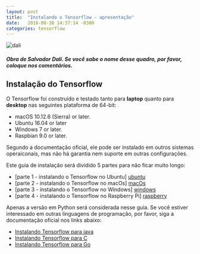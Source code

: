 ```yaml
---
layout: post
title:  "Instalando o Tensorflow - apresentação"
date:   2018-08-30 14:37:14 -0300
categories: tensorflow
---
```

![dali]({{"/assests/img/posts/salvadordali.jpg"}})
##### Obra de Salvador Dalí. Se você sabe o nome desse quadro, por favor, coloque nos comentários.

## Instalação do Tensorflow

O Tensorflow foi construído e testado tanto para **laptop** quanto para **desktop** nas seguintes plataforma de 64-bit:

* macOS 10.12.6 (Sierra) or later.
* Ubuntu 16.04 or later
* Windows 7 or later.
* Raspbian 9.0 or later.

Segundo a documentação oficial, ele pode ser instalado em outros sistemas operaiconais, mas não há garantia nem suporte em outras configurações.

Este guia de instalação será dividido 5 partes para não ficar muito longo:

* [parte 1 - instalando o Tensorflow no Ubuntu] [ubuntu]
* [parte 2 - instalando o Tensorflow no macOs] [macOs]
* [parte 3 - instalando o Tensorflow no Windows] [windows]
* [parte 4 - instalando o Tensorflow no Raspberry Pi] [raspberry]

Apenas a versão em Python será considerada nesse guia. Se você estiver interessado em outras linguagens de programação, por favor, siga a documentação oficial nos links abaixo:

* [Instalando Tensorflow para java][java]
* [Instalando Tensorflow para C][c]
* [Instalando Tensorflow para Go][Go]


[ubuntu]: https://wesinalves.github.io/tensorflow/2018/08/30/instalacao-ubuntu.html
[macOs]: https://wesinalves.github.io/tensorflow/2018/09/05/instalacao-mac.html
[windows]: https://wesinalves.github.io/tensorflow/2018/09/13/instalacao-windows.html
[raspberry]: https://wesinalves.github.io/tensorflow/2018/09/13/instalacao-raspbian.html

[java]: https://www.tensorflow.org/install/install_java
[c]: https://www.tensorflow.org/install/install_c
[Go]: https://www.tensorflow.org/install/install_go



